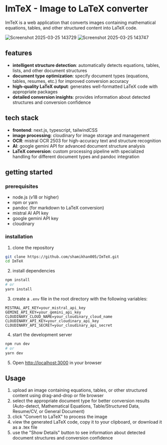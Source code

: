 # ImTeX - Image to LaTeX converter

ImTeX is a web application that converts images containing mathematical equations, tables, and other structured content into LaTeX code.

![Screenshot 2025-03-25 143729](https://github.com/user-attachments/assets/3b281e83-c4f0-49d7-9add-f524b969afca) ![Screenshot 2025-03-25 143747](https://github.com/user-attachments/assets/f6ff0f20-aea7-4d66-b271-1845715946f9)



## features

- **intelligent structure detection**: automatically detects equations, tables, lists, and other document structures
- **document type optimization**: specify document types (equations, tables, resumes, etc.) for improved conversion accuracy
- **high-quality LaTeX output**: generates well-formatted LaTeX code with appropriate packages
- **detailed conversion insights**: provides information about detected structures and conversion confidence

## tech stack

- **frontend**: next.js, typescript, tailwindCSS
- **image processing**: cloudinary for image storage and management
- **OCR**: mistral OCR 2503 for high-accuracy text and structure recognition
- **AI**: google gemini API for advanced document structure analysis
- **LaTeX conversion**: custom processing pipeline with specialized handling for different document types and pandoc integration

## getting started

### prerequisites

- node.js (v18 or higher)
- npm or yarn
- pandoc (for markdown to LaTeX conversion)
- mistral AI API key
- google gemini API key
- cloudinary

### installation

1. clone the repository

```bash
git clone https://github.com/shamikhan005/ImTeX.git
cd ImTeX
```

2. install dependencies

```bash
npm install
# or
yarn install
```

3. create a `.env` file in the root directory with the following variables:

```
MISTRAL_API_KEY=your_mistral_api_key
GEMINI_API_KEY=your_gemini_api_key
CLOUDINARY_CLOUD_NAME=your_cloudinary_cloud_name
CLOUDINARY_API_KEY=your_cloudinary_api_key
CLOUDINARY_API_SECRET=your_cloudinary_api_secret
```

4. start the development server

```bash
npm run dev
# or
yarn dev
```

5. Open [http://localhost:3000](http://localhost:3000) in your browser

## Usage

1. upload an image containing equations, tables, or other structured content using drag-and-drop or file browser
2. select the appropriate document type for better conversion results (Auto-detect, Mathematical Equations, Table/Structured Data, Resume/CV, or General Document)
3. click "Convert to LaTeX" to process the image
4. view the generated LaTeX code, copy it to your clipboard, or download it as a .tex file
5. use the "Show Details" button to see information about detected document structures and conversion confidence
